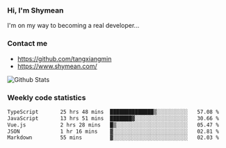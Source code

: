 ### Hi, I'm Shymean

I'm on my way to becoming a real developer...

### Contact me

- <https://github.com/tangxiangmin>
- <https://www.shymean.com/>

![Github Stats](https://github-readme-stats.vercel.app/api?username=tangxiangmin&show_icons=true&theme=dark)


###  Weekly code statistics

<!--START_SECTION:waka-->

```txt
TypeScript       25 hrs 48 mins  ██████████████▒░░░░░░░░░░   57.08 %
JavaScript       13 hrs 51 mins  ███████▓░░░░░░░░░░░░░░░░░   30.66 %
Vue.js           2 hrs 28 mins   █▒░░░░░░░░░░░░░░░░░░░░░░░   05.47 %
JSON             1 hr 16 mins    ▓░░░░░░░░░░░░░░░░░░░░░░░░   02.81 %
Markdown         55 mins         ▓░░░░░░░░░░░░░░░░░░░░░░░░   02.03 %
```

<!--END_SECTION:waka-->